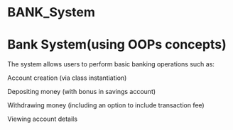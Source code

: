# BANK_System
# Bank System(using OOPs concepts)

The system allows users to perform basic banking operations such as:

Account creation (via class instantiation)

Depositing money (with bonus in savings account)

Withdrawing money (including an option to include transaction fee)

Viewing account details
